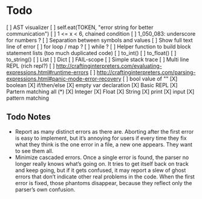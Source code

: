 # Todo

[ ] AST visualizer
[ ] self.eat(TOKEN, "error string for better communication")
[ ] 1 <= x < 6, chained condition
[ ] 1_050_083: underscore for numbers ?
[ ] Separation between symbols and values
[ ] Show full text line of error
[ ] for loop / map ?
[ ] while ?
[ ] Helper function to build block statement lists (too much duplicated code)
[ ] to_int()
[ ] to_float()
[ ] to_string()
[ ] List
[ ] Dict
[ ] FAIL-scope
[ ] Simple stack trace
[ ] Multi line REPL (rich repl?)
[ ] http://craftinginterpreters.com/evaluating-expressions.html#runtime-errors
[ ] http://craftinginterpreters.com/parsing-expressions.html#panic-mode-error-recovery
[ ] bool value of ""
[X] boolean
[X] if/then/else
[X] empty var declaration
[X] Basic REPL
[X] Partern matching all (\*)
[X] Integer
[X] Float
[X] String
[X] print
[X] input
[X] pattern matching

## Todo Notes

- Report as many distinct errors as there are. Aborting after the first error is easy to implement, but it’s annoying for users if every time they fix what they think is the one error in a file, a new one appears. They want to see them all.
- Minimize cascaded errors. Once a single error is found, the parser no longer really knows what’s going on. It tries to get itself back on track and keep going, but if it gets confused, it may report a slew of ghost errors that don’t indicate other real problems in the code. When the first error is fixed, those phantoms disappear, because they reflect only the parser’s own confusion.
